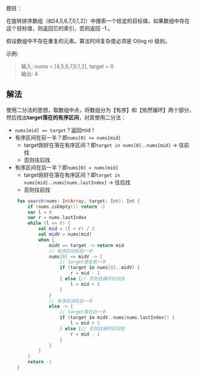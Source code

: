 题目：

在旋转排序数组（如[4,5,6,7,0,1,2]）中搜索一个给定的目标值，如果数组中存在这个目标值，则返回它的索引，否则返回 -1 。

假设数组中不存在重复的元素。算法时间复杂度必须是 O(log n) 级别。

示例:
>输入: nums = [4,5,6,7,0,1,2], target = 0  
输出: 4

## 解法
使用二分法的思想，取数组中点，将数组分为【有序】和【依然循环】两个部分，然后找出**target落在的有序区间**，对其使用二分法：
* `nums[mid] == target`？返回mid！
* 有序区间在前一半？即`nums[0] <= nums[mid]`
    * target刚好在落在有序区间？即`target in nums[0]..nums[mid]` -> 往前找
    * 否则往后找
* 有序区间在后一半？即`nums[0] > nums[mid]`
    * target刚好在落在有序区间？即`target in nums[mid]..nums[nums.lastIndex]` -> 往后找
    * 否则往前找

```kotlin
    fun search(nums: IntArray, target: Int): Int {
        if (nums.isEmpty()) return -1
        var l = 0
        var r = nums.lastIndex
        while (l <= r) {
            val mid = (l + r) / 2
            val midV = nums[mid]
            when {
                midV == target -> return mid
                // 有序区间在前一半
                nums[0] <= midV -> {
                    // target落在前一半
                    if (target in nums[0]..midV) {
                        r = mid - 1
                    } else {// 否则往循环区间找
                        l = mid + 1
                    }
                }
                // 有序区间在后一半
                else -> {
                    // target落在后一半
                    if (target in midV..nums[nums.lastIndex]) {
                        l = mid + 1
                    } else {// 否则往循环区间找
                        r = mid - 1
                    }
                }
            }
        }
        return -1
    }
```   
